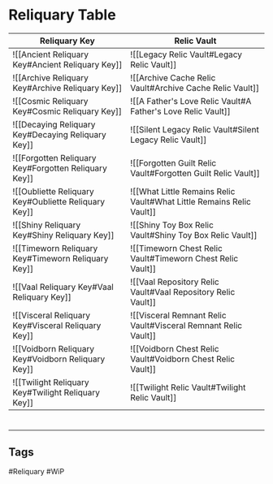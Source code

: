 # Reliquary Table
| Reliquary Key                                        | Relic Vault                                                          |
| ---------------------------------------------------- | -------------------------------------------------------------------- |
| ![[Ancient Reliquary Key#Ancient Reliquary Key]]     | ![[Legacy Relic Vault#Legacy Relic Vault]]                           |
| ![[Archive Reliquary Key#Archive Reliquary Key]]     | ![[Archive Cache Relic Vault#Archive Cache Relic Vault]]             |
| ![[Cosmic Reliquary Key#Cosmic Reliquary Key]]       | ![[A Father's Love Relic Vault#A Father's Love Relic Vault]]         |
| ![[Decaying Reliquary Key#Decaying Reliquary Key]]   | ![[Silent Legacy Relic Vault#Silent Legacy Relic Vault]]             |
| ![[Forgotten Reliquary Key#Forgotten Reliquary Key]] | ![[Forgotten Guilt Relic Vault#Forgotten Guilt Relic Vault]]         |
| ![[Oubliette Reliquary Key#Oubliette Reliquary Key]] | ![[What Little Remains Relic Vault#What Little Remains Relic Vault]] |
| ![[Shiny Reliquary Key#Shiny Reliquary Key]]         | ![[Shiny Toy Box Relic Vault#Shiny Toy Box Relic Vault]]             |
| ![[Timeworn Reliquary Key#Timeworn Reliquary Key]]   | ![[Timeworn Chest Relic Vault#Timeworn Chest Relic Vault]]           |
| ![[Vaal Reliquary Key#Vaal Reliquary Key]]           | ![[Vaal Repository Relic Vault#Vaal Repository Relic Vault]]         |
| ![[Visceral Reliquary Key#Visceral Reliquary Key]]   | ![[Visceral Remnant Relic Vault#Visceral Remnant Relic Vault]]       |
| ![[Voidborn Reliquary Key#Voidborn Reliquary Key]]   | ![[Voidborn Chest Relic Vault#Voidborn Chest Relic Vault]]           |
| ![[Twilight Reliquary Key#Twilight Reliquary Key]]   | ![[Twilight Relic Vault#Twilight Relic Vault]]                       |

#
---
## Tags
#Reliquary 
#WiP 